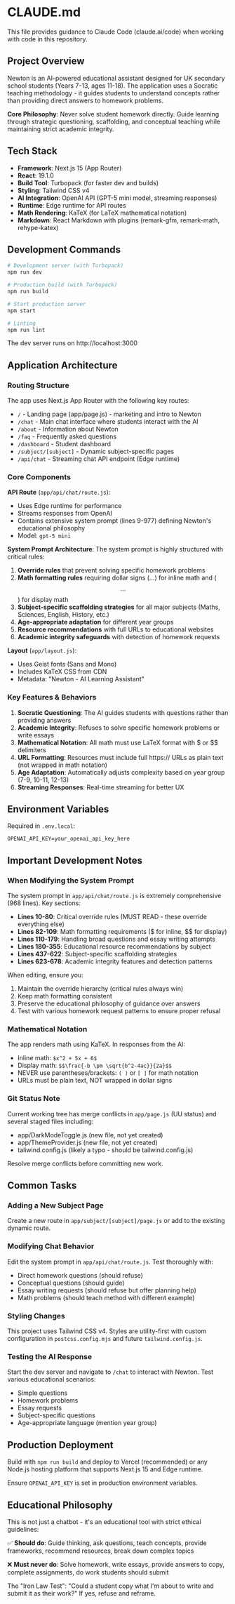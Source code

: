 # CLAUDE.md

This file provides guidance to Claude Code (claude.ai/code) when working with code in this repository.

## Project Overview

Newton is an AI-powered educational assistant designed for UK secondary school students (Years 7-13, ages 11-18). The application uses a Socratic teaching methodology - it guides students to understand concepts rather than providing direct answers to homework problems.

**Core Philosophy**: Never solve student homework directly. Guide learning through strategic questioning, scaffolding, and conceptual teaching while maintaining strict academic integrity.

## Tech Stack

- **Framework**: Next.js 15 (App Router)
- **React**: 19.1.0
- **Build Tool**: Turbopack (for faster dev and builds)
- **Styling**: Tailwind CSS v4
- **AI Integration**: OpenAI API (GPT-5 mini model, streaming responses)
- **Runtime**: Edge runtime for API routes
- **Math Rendering**: KaTeX (for LaTeX mathematical notation)
- **Markdown**: React Markdown with plugins (remark-gfm, remark-math, rehype-katex)

## Development Commands

```bash
# Development server (with Turbopack)
npm run dev

# Production build (with Turbopack)
npm run build

# Start production server
npm start

# Linting
npm run lint
```

The dev server runs on http://localhost:3000

## Application Architecture

### Routing Structure

The app uses Next.js App Router with the following key routes:

- `/` - Landing page (app/page.js) - marketing and intro to Newton
- `/chat` - Main chat interface where students interact with the AI
- `/about` - Information about Newton
- `/faq` - Frequently asked questions
- `/dashboard` - Student dashboard
- `/subject/[subject]` - Dynamic subject-specific pages
- `/api/chat` - Streaming chat API endpoint (Edge runtime)

### Core Components

**API Route** (`app/api/chat/route.js`):
- Uses Edge runtime for performance
- Streams responses from OpenAI
- Contains extensive system prompt (lines 9-977) defining Newton's educational philosophy
- Model: `gpt-5 mini`

**System Prompt Architecture**:
The system prompt is highly structured with critical rules:
1. **Override rules** that prevent solving specific homework problems
2. **Math formatting rules** requiring dollar signs ($...$) for inline math and ($$...$$) for display math
3. **Subject-specific scaffolding strategies** for all major subjects (Maths, Sciences, English, History, etc.)
4. **Age-appropriate adaptation** for different year groups
5. **Resource recommendations** with full URLs to educational websites
6. **Academic integrity safeguards** with detection of homework requests

**Layout** (`app/layout.js`):
- Uses Geist fonts (Sans and Mono)
- Includes KaTeX CSS from CDN
- Metadata: "Newton - AI Learning Assistant"

### Key Features & Behaviors

1. **Socratic Questioning**: The AI guides students with questions rather than providing answers
2. **Academic Integrity**: Refuses to solve specific homework problems or write essays
3. **Mathematical Notation**: All math must use LaTeX format with $ or $$ delimiters
4. **URL Formatting**: Resources must include full https:// URLs as plain text (not wrapped in math notation)
5. **Age Adaptation**: Automatically adjusts complexity based on year group (7-9, 10-11, 12-13)
6. **Streaming Responses**: Real-time streaming for better UX

## Environment Variables

Required in `.env.local`:

```
OPENAI_API_KEY=your_openai_api_key_here
```

## Important Development Notes

### When Modifying the System Prompt

The system prompt in `app/api/chat/route.js` is extremely comprehensive (968 lines). Key sections:

- **Lines 10-80**: Critical override rules (MUST READ - these override everything else)
- **Lines 82-109**: Math formatting requirements ($ for inline, $$ for display)
- **Lines 110-179**: Handling broad questions and essay writing attempts
- **Lines 180-355**: Educational resource recommendations by subject
- **Lines 437-622**: Subject-specific scaffolding strategies
- **Lines 623-678**: Academic integrity features and detection patterns

When editing, ensure you:
1. Maintain the override hierarchy (critical rules always win)
2. Keep math formatting consistent
3. Preserve the educational philosophy of guidance over answers
4. Test with various homework request patterns to ensure proper refusal

### Mathematical Notation

The app renders math using KaTeX. In responses from the AI:
- Inline math: `$x^2 + 5x + 6$`
- Display math: `$$\frac{-b \pm \sqrt{b^2-4ac}}{2a}$$`
- NEVER use parentheses/brackets: `( )` or `[ ]` for math notation
- URLs must be plain text, NOT wrapped in dollar signs

### Git Status Note

Current working tree has merge conflicts in `app/page.js` (UU status) and several staged files including:
- app/DarkModeToggle.js (new file, not yet created)
- app/ThemeProvider.js (new file, not yet created)
- taliwind.config.js (likely a typo - should be tailwind.config.js)

Resolve merge conflicts before committing new work.

## Common Tasks

### Adding a New Subject Page

Create a new route in `app/subject/[subject]/page.js` or add to the existing dynamic route.

### Modifying Chat Behavior

Edit the system prompt in `app/api/chat/route.js`. Test thoroughly with:
- Direct homework questions (should refuse)
- Conceptual questions (should guide)
- Essay writing requests (should refuse but offer planning help)
- Math problems (should teach method with different example)

### Styling Changes

This project uses Tailwind CSS v4. Styles are utility-first with custom configuration in `postcss.config.mjs` and future `tailwind.config.js`.

### Testing the AI Response

Start the dev server and navigate to `/chat` to interact with Newton. Test various educational scenarios:
- Simple questions
- Homework problems
- Essay requests
- Subject-specific questions
- Age-appropriate language (mention year group)

## Production Deployment

Build with `npm run build` and deploy to Vercel (recommended) or any Node.js hosting platform that supports Next.js 15 and Edge runtime.

Ensure `OPENAI_API_KEY` is set in production environment variables.

## Educational Philosophy

This is not just a chatbot - it's an educational tool with strict ethical guidelines:

✅ **Should do**: Guide thinking, ask questions, teach concepts, provide frameworks, recommend resources, break down complex topics

❌ **Must never do**: Solve homework, write essays, provide answers to copy, complete assignments, do work students should submit

The "Iron Law Test": "Could a student copy what I'm about to write and submit it as their work?" If yes, refuse and reframe.
